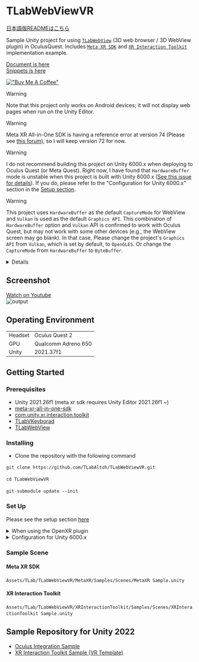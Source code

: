 # TLabWebViewVR

[日本語版READMEはこちら](README-ja.md)

Sample Unity project for using [```TLabWebView```](https://github.com/TLabAltoh/TLabWebView) (3D web browser / 3D WebView plugin) in OculusQuest. Includes [```Meta XR SDK```](https://developers.meta.com/horizon/downloads/package/meta-xr-sdk-all-in-one-upm) and [```XR Interaction Toolkit```](https://docs.unity3d.com/Packages/com.unity.xr.interaction.toolkit@3.0/manual/index.html) implementation example.

[Document is here](https://tlabgames.gitbook.io/tlabwebview)  
[Snippets is here](https://gist.github.com/TLabAltoh/e0512b3367c25d3e1ec28ddbe95da497#file-tlabwebview-snippets-md)  

[!["Buy Me A Coffee"](https://www.buymeacoffee.com/assets/img/custom_images/orange_img.png)](https://www.buymeacoffee.com/tlabaltoh)

> [!WARNING]
> Note that this project only works on Android devices; it will not display web pages when run on the Unity Editor.

> [!WARNING]
> Meta XR All-in-One SDK is having a reference error at version 74 (Please see [this forum](https://www.reddit.com/r/oculusdev/comments/1jn4l5k/error_implementing_meta_allinone_sdk/)), so I will keep version 72 for now.

> [!WARNING]
> I do not recommend building this project on Unity 6000.x when deploying to Oculus Quest (or Meta Quest). Right now, I have found that `HardwareBuffer` mode is unstable when this project is built with Unity 6000.x ([See this issue for details](https://github.com/TLabAltoh/TLabWebViewVR/issues/39)). If you do, please refer to the "Configuration for Unity 6000.x" section in the [Setup section](https://github.com/TLabAltoh/TLabWebViewVR?tab=readme-ov-file#set-up).

> [!WARNING]
> This project uses `HardwareBuffer` as the default `CaptureMode` for WebView and `Vulkan` is used as the default `Graphics API`. This combination of `HardwareBuffer` option and `Vulkan` API is confirmed to work with Oculus Quest, but may not work with some other devices (e.g., the WebView screen may go blank). In that case, Please change the project's `Graphics API` from `Vulkan`, which is set by default, to `OpenGLES`. Or change the `CaptureMode` from `HardwareBuffer` to `ByteBuffer`.
>
> <details>
> <img src="Media/image.1.png" width="256"></img><br>
> <img src="Media/image.2.png" width="256"></img>
> </details>

## Screenshot  
[Watch on Youtube](https://youtu.be/q3swlSP1mRg)  
![output](Media/tlab-webview-vr.gif)

## Operating Environment
|         |                     |
| ------- | ------------------- |
| Headset | Oculus Quest 2      |
| GPU     | Qualcomm Adreno 650 |
| Unity   | 2021.37f1           |

## Getting Started
### Prerequisites
- Unity 2021.26f1 (meta xr sdk requires Unity Editor 2021.26f1 ~)
- [meta-xr-all-in-one-sdk](https://assetstore.unity.com/packages/tools/integration/meta-xr-all-in-one-sdk-269657?locale=ja-JP)
- [com.unity.xr.interaction.toolkit](https://docs.unity3d.com/Packages/com.unity.xr.interaction.toolkit@3.0/manual/index.html)
- [TLabVKeyborad](https://github.com/TLabAltoh/TLabVKeyborad)
- [TLabWebView](https://github.com/TLabAltoh/TLabWebView)

### Installing
- Clone the repository with the following command
```
git clone https://github.com/TLabAltoh/TLabWebViewVR.git

cd TLabWebViewVR

git submodule update --init
```

### Set Up
Please see the setup section [here](https://github.com/TLabAltoh/TLabWebView?tab=readme-ov-file#set-up)

<details><summary>When using the OpenXR plugin</summary>

Please disable `Force Remove Internet Permission` from XR Plugin Manegement

<img src="Media/image.0.png" width="512"></img>

</details>

<details><summary>Configuration for Unity 6000.x</summary>

When opening this project in Unity 6000.x, a compile error occurs in the TMPro resource. To resolve this, re-import the TMPro resources.

<img src="Media/image.3.png" width="256"></img>  

Also, please change the capture mode from the default `HardwareBuffer` to `ByteBuffer`.

<img src="Media/image.1.png" width="256"></img>  
<img src="Media/image.2.png" width="256"></img>

</details>

### Sample Scene

#### Meta XR SDK
```Assets/TLab/TLabWebViewVR/MetaXR/Samples/Scenes/MetaXR Sample.unity```

#### XR Interaction Toolkit
```Assets/TLab/TLabWebViewVR/XRInteractionToolkit/Samples/Scenes/XRInteractionToolkit Sample.unity```

## Sample Repository for Unity 2022
- [Oculus Integration Sample](https://github.com/TLabAltoh/TLabWebViewVR-OculusIntegration-2022)
- [XR Interaction Toolkit Sample (VR Template)](https://github.com/TLabAltoh/TLabWebViewVR-XRInteractionToolkit-2022)
